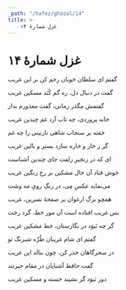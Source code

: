 ```yaml
---
_path: "/hafez/ghazal/14"
title: >-
    غزل شمارهٔ ۱۴
---
```

# غزل شمارهٔ ۱۴

<div class="b" id="bn1"><div class="m1"><p>گفتم ای سلطان خوبان رحم کن بر این غریب</p></div>
<div class="m2"><p>گفت در دنبال دل، ره گم کُنَد مسکین غریب</p></div></div>
<div class="b" id="bn2"><div class="m1"><p>گفتمش مگذر زمانی، گفت معذورم بدار</p></div>
<div class="m2"><p>خانه پروردی، چه تاب آرد غم چندین غریب</p></div></div>
<div class="b" id="bn3"><div class="m1"><p>خفته بر سنجاب شاهی نازنینی را چه غم</p></div>
<div class="m2"><p>گر ز خار و خاره سازد بستر و بالین غریب</p></div></div>
<div class="b" id="bn4"><div class="m1"><p>ای که در زنجیرِ زلفت جای چندین آشناست</p></div>
<div class="m2"><p>خوش فتاد آن خال مشکین بر رخِ رنگین غریب</p></div></div>
<div class="b" id="bn5"><div class="m1"><p>می‌نماید عکسِ مِی، در رنگِ رویِ مه وشت</p></div>
<div class="m2"><p>همچو برگِ ارغوان بر صفحهٔ نسرین، غریب</p></div></div>
<div class="b" id="bn6"><div class="m1"><p>بس غریب افتاده است آن مور خط، گرد رخت</p></div>
<div class="m2"><p>گر چه نَبوَد در نگارستان، خط مشکین غریب</p></div></div>
<div class="b" id="bn7"><div class="m1"><p>گفتم ای شام غریبان طُرِّه شبرنگ تو</p></div>
<div class="m2"><p>در سحرگاهان حذر کن، چون بنالد این غریب</p></div></div>
<div class="b" id="bn8"><div class="m1"><p>گفت حافظ آشنایان در مقام حیرتند</p></div>
<div class="m2"><p>دور نَبوَد گر نشیند خسته و مسکین غریب</p></div></div>
